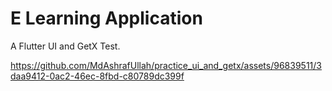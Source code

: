 # E Learning Application

A Flutter UI and GetX Test.

https://github.com/MdAshrafUllah/practice_ui_and_getx/assets/96839511/3daa9412-0ac2-46ec-8fbd-c80789dc399f
